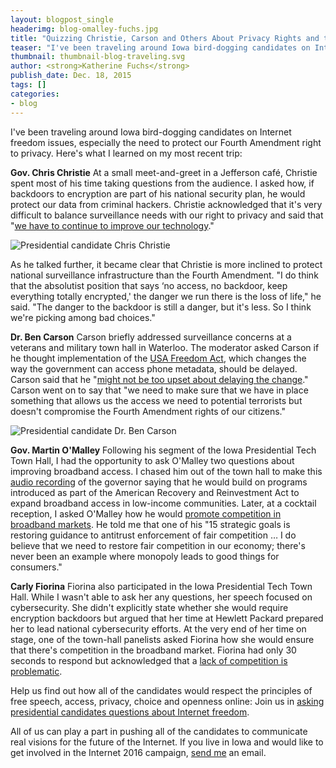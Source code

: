 ```yaml
---
layout: blogpost_single
headerimg: blog-omalley-fuchs.jpg
title: "Quizzing Christie, Carson and Others About Privacy Rights and the Cost of Connecting"
teaser: "I've been traveling around Iowa bird-dogging candidates on Internet freedom issues, especially the need to protect our Fourth Amendment right to privacy. Here's what I learned on my most recent trip."
thumbnail: thumbnail-blog-traveling.svg
author: <strong>Katherine Fuchs</strong>
publish_date: Dec. 18, 2015
tags: []
categories:
- blog
---
```

I've been traveling around Iowa bird-dogging candidates on Internet freedom issues, especially the need to protect our Fourth Amendment right to privacy. Here's what I learned on my most recent trip:

**Gov. Chris Christie**
At a small meet-and-greet in a Jefferson café, Christie spent most of his time taking questions from the audience. I asked how, if backdoors to encryption are part of his national security plan, he would protect our data from criminal hackers. Christie acknowledged that it's very difficult to balance surveillance needs with our right to privacy and said that "[we have to continue to improve our technology](https://www.facebook.com/internet2016/videos/vb.1411698009155892/1533336083658750/)."

<img src="https://internet2016.net/assets/img/blog-body-christie.jpg" alt="Presidential candidate Chris Christie" width="" height="" />

As he talked further, it became clear that Christie is more inclined to protect national surveillance infrastructure than the Fourth Amendment. "I do think that the absolutist position that says ‘no access, no backdoor, keep everything totally encrypted,' the danger we run there is the loss of life," he said. "The danger to the backdoor is still a danger, but it's less. So I think we're picking among bad choices."

**Dr. Ben Carson**
Carson briefly addressed surveillance concerns at a veterans and military town hall in Waterloo. The moderator asked Carson if he thought implementation of the [USA Freedom Act](http://www.freepress.net/blog/2015/06/03/usa-freedom-act-passed-now-what), which changes the way the government can access phone metadata, should be delayed. Carson said that he "[might not be too upset about delaying the change](https://www.facebook.com/internet2016/videos/1533344723657886/)." Carson went on to say that "we need to make sure that we have in place something that allows us the access we need to potential terrorists but doesn't compromise the Fourth Amendment rights of our citizens."

<img src="https://internet2016.net/assets/img/blog-body-carson.jpg" alt="Presidential candidate Dr. Ben Carson" width="" height="" />

**Gov. Martin O'Malley**
Following his segment of the Iowa Presidential Tech Town Hall, I had the opportunity to ask O'Malley two questions about improving broadband access. I chased him out of the town hall to make this [audio recording](https://drive.google.com/file/d/0B0awpSyb1ZZDdlNBR0oxRWN1VHc/view) of the governor saying that he would build on programs introduced as part of the American Recovery and Reinvestment Act to expand broadband access in low-income communities. Later, at a cocktail reception, I asked O'Malley how he would [promote competition in broadband markets](https://www.facebook.com/internet2016/videos/1533346320324393/). He told me that one of his "15 strategic goals is restoring guidance to antitrust enforcement of fair competition … I do believe that we need to restore fair competition in our economy; there's never been an example where monopoly leads to good things for consumers."

**Carly Fiorina**
Fiorina also participated in the Iowa Presidential Tech Town Hall. While I wasn't able to ask her any questions, her speech focused on cybersecurity. She didn't explicitly state whether she would require encryption backdoors but argued that her time at Hewlett Packard prepared her to lead national cybersecurity efforts. At the very end of her time on stage, one of the town-hall panelists asked Fiorina how she would ensure that there's competition in the broadband market. Fiorina had only 30 seconds to respond but acknowledged that a [lack of competition is problematic](https://www.facebook.com/internet2016/videos/1533347876990904/).

Help us find out how all of the candidates would respect the principles of free speech, access, privacy, choice and openness online: Join us in [asking presidential candidates questions about Internet freedom](https://internet2016.net/toolkits/educate-the-candidates.html).

All of us can play a part in pushing all of the candidates to communicate real visions for the future of the Internet. If you live in Iowa and would like to get involved in the Internet 2016 campaign, [send me](mailto:kfuchs@freepress.net) an email.
